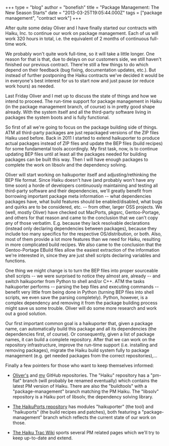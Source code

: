 +++
type = "blog"
author = "bonefish"
title = "Package Management: The New Season Starts"
date = "2013-03-25T19:05:44.000Z"
tags = ["package management", "contract work"]
+++

<p>After quite some delay Oliver and I have finally started our contracts with Haiku, Inc. to continue our work on package management. Each of us will work 320 hours in total, i.e. the equivalent of 2 months of continuous full-time work.</p>
<!--more-->
<p>We probably won't quite work full-time, so it will take a little longer. One reason for that is that, due to delays on our customers side, we still haven't finished our previous contract. There're still a few things to do which depend on their feedback (bug fixing, documentation updates, etc.). But instead of further postponing the Haiku contracts we've decided it would be in everyone's best interest for us to start now and just pause (or reduce work hours) as needed.</p>

<p>Last Friday Oliver and I met up to discuss the state of things and how we intend to proceed. The run-time support for package management in Haiku (in the package management branch, of course) is in pretty good shape already. With the system itself and all the third-party software living in packages the system boots and is fully functional.</p>

<p>So first of all we're going to focus on the package building side of things. ATM all third-party packages are just repackaged versions of the ZIP files Haiku used before. Back in 2011 I started to extend haikuporter to produce actual packages instead of ZIP files and update the BEP files (build recipes) for some fundamental tools accordingly. My first task, now, is to continue updating BEP files until at least all the packages needed for building packages can be built this way. Then I will have enough packages to complete the work on libsolv and the dependency solving.</p>

<p>Oliver will start working on haikuporter itself and adjusting/rethinking the BEP file format. Since Haiku doesn't have (and probably won't have any time soon) a horde of developers continuously maintaining and testing all third-party software and their dependencies, we'll greatly benefit from borrowing important package meta information -- what dependencies packages have, what build features should be enabled/disabled, what bugs and quirks are to be considered, etc. -- from other, larger OSS projects. We (well, mostly Oliver) have checked out MacPorts, pkgsrc, Gentoo-Portage, and others for that reason and came to the conclusion that we can't copy any of those verbatim. E.g. because they lack resolvable declarations (instead only declaring dependencies between packages), because they include too many specifics for the respective OS/distribution, or both. Also, most of them provide a lot more features than we need for Haiku, resulting in more complicated build recipes. We also came to the conclusion that the Gentoo-Portage EBuild files allow the easiest extraction of the information we're interested in, since they are just shell scripts declaring variables and functions.</p>

<p>One thing we might change is to turn the BEP files into proper sourceable shell scripts -- we were surprised to notice they almost are, already -- and switch haikuporter from Python to shell and/or C++. ATM the tasks haikuporter performs -- parsing the bep files and executing commands -- benefit very little from being done in Python (turning BEP files into shell scripts, we even save the parsing completely). Python, however, is a complex dependency and removing it from the package building process might save us some trouble. Oliver will do some more research and work out a good solution.</p>

<p>Our first important common goal is a haikuporter that, given a package name, can automatically build this package and all its dependencies (the dependencies first, of course). Or consequently, given a list of package names, it can build a complete repository. After that we can work on the repository infrastructure, improve the run-time support (i.e. installing and removing packages), migrate the Haiku build system fully to package management (e.g. get needed packages from the correct repositories),...</p>

<p>Finally a few pointers for those who want to keep themselves informed:</p>
<ul>

<li><p><a href="http://github.com/olta/">Oliver's</a> and <a href="http://github.com/weinhold">my</a> GitHub repositories. The "Haiku" repository has a "pm-flat" branch (will probably be renamed eventually) which contains the latest PM version of Haiku. There are also the "buildtools" with a "package-management" branch matching the PM Haiku. The "libsolv" repository is a Haiku port of libsolv, the dependency solving library.</p></li>
<li><p><a href="http://ports.haiku-files.org/browser?order=name">The HaikuPorts repository</a> has modules "haikuporter" (the tool) and "haikuports" (the build recipes and patches), both featuring a "package-management" branch which reflects the current state of our work on those.</p></li>
<li><p><a href="https://dev.haiku-os.org/wiki/PackageManagement">The Haiku Trac Wiki</a> sports several PM related pages which we'll try to keep up-to-date and extend.</p></li>
</ul>